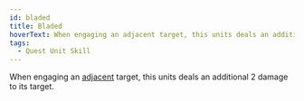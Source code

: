 ```yaml
---
id: bladed
title: Bladed
hoverText: When engaging an adjacent target, this units deals an additional 2 damage to its target.
tags:
  - Quest Unit Skill
---
```


When engaging an [adjacent](/docs/all/other/adjacent) target, this units deals an additional 2 damage to its target.